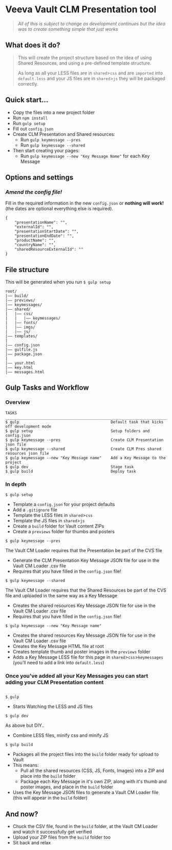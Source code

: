 # Veeva Vault CLM Presentation tool 

>*All of this is subject to change as development continues but the idea was to create something simple that just works* 

## What does it do?  
>This will create the project structure based on the idea of using Shared Resources, and using a pre-defined template structure. 
> 
>As long as all your LESS files are in `shared`>`css` and are `imported` into `default.less` and your JS files are in `shared`>`js` they will be packaged correctly. 

## Quick start...
- Copy the files into a new project folder 
- Run `npm install`
- Run `gulp setup`
- Fill out `config.json`
- Create CLM Presentation and Shared resources: 
  - Run `gulp keymessage --pres`
  - Run `gulp keymessage --shared`
- Then start creating your pages: 
  - Run `gulp keymessage --new "Key Message Name"` for each Key Message

## Options and settings
### *Amend the config file!*
Fill in the required information in the new `config.json` or **nothing will work!** (the dates are optional everything else is required).

```
{
    "presentationName": "",
    "externalId": "",
    "presentationStartDate": "",
    "presentationEndDate": "",
    "productName": "",
    "countryName": "",
    "sharedResourceExternalId": ""
}
```

## File structure
This will be generated when you run `$ gulp setup`
```
root/
|—— build/
|—— previews/
|—— keymessages/
|—— shared/
|   |—— css/
|   |   |—— keymessages/
|   |—— fonts/
|   |—— imgs/
|   |—— js/
|—— templates/
|
|—— config.json
|—— gulfile.js
|—— package.json
|
|—— your.html
|—— key.html
|—— messages.html
```

## Gulp Tasks and Workflow

### Overview
```
TASKS
_________________________________________________________________________
$ gulp                                        Default task that kicks off development mode
$ gulp setup                                  Setup folders and config.json
$ gulp keymessage --pres                      Create CLM Presentation json file
$ gulp keymessage --shared                    Create CLM Pres shared resources json file
$ gulp keymessage --new "Key Message name"    Add a Key Message to the project
$ gulp dev                                    Stage task
$ gulp build                                  Deploy task
```

### In depth

```
$ gulp setup
```
- Template a `config.json` for your project defaults
- Add a `.gitignore` file
- Template the LESS files in `shared`>`css`
- Template the JS files in `shared`>`js`
- Create a `build` folder for Vault content ZIPs
- Create a `previews` folder for thumbs and posters


```
$ gulp keymessage --pres
```
The Vault CM Loader requires that the Presentation be part of the CVS file 
- Generate the CLM Presentation Key Message JSON file for use in the Vault CM Loader .csv file 
- Requires that you have filled in the `config.json` file! 

```
$ gulp keymessage --shared
```
The Vault CM Loader requires that the Shared Resources be part of the CVS file and uploaded in the same way as a Key Message 
- Creates the shared resources Key Message JSON file for use in the Vault CM Loader .csv file 
- Requires that you have filled in the `config.json` file!

```
$ gulp keymessage --new "Key Message name"
```
- Creates the shared resources Key Message JSON file for use in the Vault CM Loader .csv file 
- Creates the Key Message HTML file at root 
- Creates template thumb and poster images in the `previews` folder
- Adds a Key Message LESS file for this page in `shared`>`css`>`keymessages` (you'll need to add a link into `default.less`)

### Once you've added all your Key Messages you can start adding your CLM Presentation content

## 

```
$ gulp 
```
- Starts Watching the LESS and JS files

```
$ gulp dev
``` 
As above but DIY.. 
- Combine LESS files, minify css and minify JS

```
$ gulp build
```
- Packages all the project files into the `build` folder ready for upload to Vault
- This means: 
  - Pull all the shared resources (CSS, JS, Fonts, Images) into a ZIP and place into the `build` folder
  - Package each Key Message in it's own ZIP, along with it's thumb and poster images, and place in the `build` folder
- Uses the Key Message JSON files to generate a Vault CM Loader file (this will appear in the `build` folder)

## And now? 
- Chuck the CSV file, found in the `build` folder, at the Vault CM Loader and watch it successfully get verified
- Upload your ZIP files from the `build` folder too
- Sit back and relax 